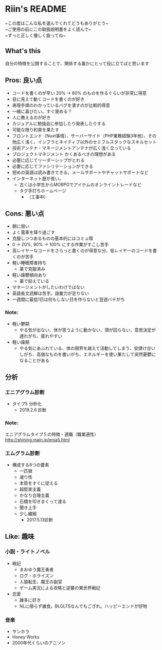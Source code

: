 # Riin's README
~この度はこんな私を選んでくれてどうもありがとう~  
~ご使用の前にこの取扱説明書をよく読んで~  
~ずっと正しく優しく扱ってね~

## What's this
自分の特徴を公開することで、関係する誰かにとって役に立てばと思います

## Pros: 良い点

- コードを書くのが早い 20% → 80% のものを作るぐらいが非常に得意
- 目に見えて動くコードを書くのが好き
- 再現手順のわかっているバグを潰すのが比較的得意
- 一緒に喜びたい。すぐ褒める？
- 人に教えるのが好き
- カジュアルに勉強会に参加したり発表したりする
- 可能な限り約束を果たす
- フロントエンド（Nuxt事情）、サーバーサイド（PHP業務経験3年他）、その他広く浅く。インフラとネイティブ以外のセミフルスタックなスキルセット
- 技術アンテナ・マネージメントアンテナが広く浅く立っている
- プロジェクトマネジメント かくあるべきの理想がある
- 必要に応じてリーダーシップがとれる
- 必要に応じてファシリテーションができる
- 短めの英語は読み書きできる。メールサポートやチャットサポートなど
- インターネット歴が長い。
  - 古くは小学生からMORPGでアイテムのオンライントレードなど
  - タグ手打ちホームページ
    - （工事中）

## Cons: 悪い点

- 朝に弱い
- よく電車を降り過ごす
- 克服しつつあるものの基本的にはコミュ障
- 0 → 20%, 90% → 100% にする作業がすこし苦手
- 高レイヤーなコードをさらっと書くのが得意な分、低レイヤーのコードを書くのが苦手
- 軽い睡眠障害持ち
  - 薬で克服済み
- 軽い躁鬱傾向あり
  - 薬で抑えている
- マネージメントがしたいわけではない
- 英語長文読解は苦手。語彙力が足りない
- 一週間に最低1日は何もしない日を作らないと翌週バテがち

### Note:

- 軽い鬱期
  - やる気が出ない、体が思うように動かない、頭が回らない、意思決定が遅れがち、疲れやすい
- 軽い躁期
  - やる気にあふれている、体の限界を越えて活動してしまう、安請け合いしがち、高価なものを書いがち、エネルギーを使い果たして突然憂鬱になることがある

## 分析
### エニアグラム診断

- タイプ5 分析化
  - 2019.2.6 診断

### Note:
 エニアグラムタイプ５の特徴・適職（職業適性）  
http://shining.main.jp/enia5.html

### エムグラム診断

- 構成する8つの要素
  - 一匹狼
  - 凝り性
  - 本質をすぐに捉える
  - 超堅実主義
  - かなり合理主義
  - 石橋を叩きまくって渡る
  - 聞き上手
  - 少し繊細
    - 2017.5.13診断


## Like: 趣味
### 小説・ライトノベル

- 戦記
  - まおゆう魔王勇者
  - ログ・ホライズン
  - 人狼転生、魔王の副官
  - ゲーム実況による攻略と逆襲の異世界戦記
- 恋愛
  - 雑多に好き
  - NLに限らず雑食。BLGLTSなんでもござれ。ハッピーエンドが好物

### 音楽

- サンホラ
- Honey Works
- 2000年代くらいのアニソン

